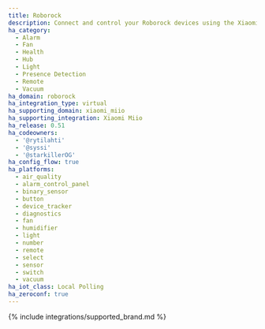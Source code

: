 ```yaml
---
title: Roborock
description: Connect and control your Roborock devices using the Xiaomi Miio integration
ha_category:
  - Alarm
  - Fan
  - Health
  - Hub
  - Light
  - Presence Detection
  - Remote
  - Vacuum
ha_domain: roborock
ha_integration_type: virtual
ha_supporting_domain: xiaomi_miio
ha_supporting_integration: Xiaomi Miio
ha_release: 0.51
ha_codeowners:
  - '@rytilahti'
  - '@syssi'
  - '@starkillerOG'
ha_config_flow: true
ha_platforms:
  - air_quality
  - alarm_control_panel
  - binary_sensor
  - button
  - device_tracker
  - diagnostics
  - fan
  - humidifier
  - light
  - number
  - remote
  - select
  - sensor
  - switch
  - vacuum
ha_iot_class: Local Polling
ha_zeroconf: true
---
```


{% include integrations/supported_brand.md %}
